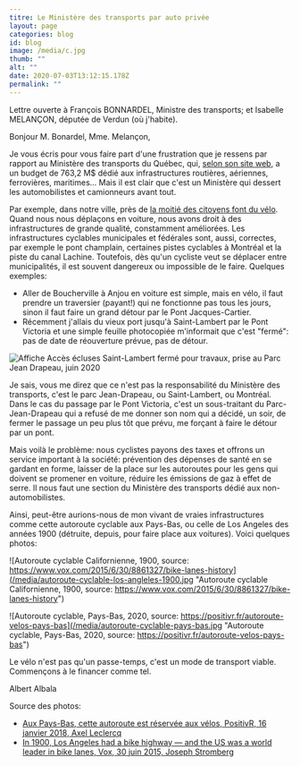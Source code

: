 ```yaml
---
titre: Le Ministère des transports par auto privée
layout: page
categories: blog
id: blog
image: /media/c.jpg
thumb: ""
alt: ""
date: 2020-07-03T13:12:15.178Z
permalink: ""
---
```

Lettre ouverte à François BONNARDEL, Ministre des transports; et Isabelle MELANÇON, députée de Verdun (où j'habite).

Bonjour M. Bonardel, Mme. Melançon,

Je vous écris pour vous faire part d'une frustration que je ressens par rapport au Ministère des transports du Québec, qui, [selon son site web](https://www.transports.gouv.qc.ca/fr/ministere/organisation/Pages/budget.aspx), a un budget de 763,2 M$ dédié aux infrastructures routières, aériennes, ferrovières, maritimes... Mais il est clair que c'est un Ministère qui dessert les automobilistes et camionneurs avant tout.

Par exemple, dans notre ville, près de [la moitié des citoyens font du vélo](http://ville.montreal.qc.ca/pls/portal/docs/page/transports_fr/media/documents/etat_velo_2015.pdf). Quand nous nous déplaçons en voiture, nous avons droit à des infrastructures de grande qualité, constamment améliorées. Les infrastructures cyclables municipales et fédérales sont, aussi, correctes, par exemple le pont champlain, certaines pistes cyclables à Montréal et la piste du canal Lachine.
Toutefois, dès qu'un cycliste veut se déplacer entre municipalités, il est souvent dangereux ou impossible de le faire.
Quelques exemples:

* Aller de Boucherville à Anjou en voiture est simple, mais en vélo, il faut prendre un traversier (payant!) qui ne fonctionne pas tous les jours, sinon il faut faire un grand détour par le Pont Jacques-Cartier.
* Récemment j'allais du vieux port jusqu'à Saint-Lambert par le Pont Victoria et une simple feuille photocopiée m'informait que c'est "fermé": pas de date de réouverture prévue, pas de détour.

![Affiche Accès écluses Saint-Lambert fermé pour travaux, prise au Parc Jean Drapeau, juin 2020](/media/acces-ecluses-saint-lambert-ferme-pour-travaux.jpg "Affiche Accès écluses Saint-Lambert fermé pour travaux, prise au Parc Jean Drapeau, juin 2020")

Je sais, vous me direz que ce n'est pas la responsabilité du Ministère des transports, c'est le parc Jean-Drapeau, ou Saint-Lambert, ou Montréal. Dans le cas du passage par le Pont Victoria, c'est un sous-traitant du Parc-Jean-Drapeau qui a refusé de me donner son nom qui a décidé, un soir, de fermer le passage un peu plus tôt que prévu, me forçant à faire le détour par un pont.

Mais voilà le problème: nous cyclistes payons des taxes et offrons un service important à la société: prévention des dépenses de santé en se gardant en forme, laisser de la place sur les autoroutes pour les gens qui doivent se promener en voiture, réduire les émissions de gaz à effet de serre. Il nous faut une section du Ministère des transports dédié aux non-automobilistes. 

Ainsi, peut-être aurions-nous de mon vivant de vraies infrastructures comme cette autoroute cyclable aux Pays-Bas, ou celle de Los Angeles des années 1900 (détruite, depuis, pour faire place aux voitures). Voici quelques photos:

![Autoroute cyclable Californienne, 1900, source: https://www.vox.com/2015/6/30/8861327/bike-lanes-history](/media/autoroute-cyclable-los-angleles-1900.jpg "Autoroute cyclable Californienne, 1900, source: https://www.vox.com/2015/6/30/8861327/bike-lanes-history")

![Autoroute cyclable, Pays-Bas, 2020, source: https://positivr.fr/autoroute-velos-pays-bas](/media/autoroute-cyclable-pays-bas.jpg "Autoroute cyclable, Pays-Bas, 2020, source: https://positivr.fr/autoroute-velos-pays-bas")

Le vélo n'est pas qu'un passe-temps, c'est un mode de transport viable. Commençons à le financer comme tel.

Albert Albala

Source des photos:

* [Aux Pays-Bas, cette autoroute est réservée aux vélos, PositivR, 16 janvier 2018, Axel Leclercq](https://positivr.fr/autoroute-velos-pays-bas)
* [In 1900, Los Angeles had a bike highway — and the US was a world leader in bike lanes, Vox, 30 juin 2015, Joseph Stromberg](https://www.vox.com/2015/6/30/8861327/bike-lanes-history)
